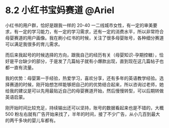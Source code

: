 # 8.2 小红书宝妈赛道 @Ariel

小红书的用户群，恰好是跟我一样的 20-40 一二线城市女性，有一定的审美要求，有一定的学习能力，有一定的学习需求，还有一定的消费水平，所以非常符合母婴赛道的用户画像。我在刷小红书的时候，关注了很多母婴账号，各种细分赛道可以满足我很多的育儿需求。

而后来我起号的时候选择的方向，跟我自己的经历有关（母婴知识-孕期控糖），恰好是平台缺少的部分，于是发了几篇帖子就有小爆款出现，直到现在这几篇帖子也都一直有流量。

我的优势：母婴第一手经验，热爱学习，喜欢分享，还有多年的英语教学经验。选择赛道的时候，刚开始想怎样能够把自己的的优势结合起来，所以咨询过老师，她给我的建议是可以先用最贴近自己的母婴赛道开始，然后慢慢转型，可以后期转做英语启蒙。

刚开始时间比较充足，持续输出还可以坚持，账号的数据看起来也是不错的，大概 500 粉左右就有广告开始来找了，半年的时间，接了不少广告，从小几百到最大的两千多块的婴儿车都有。